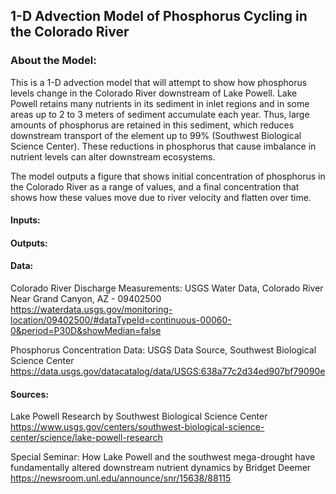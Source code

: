 ## 1-D Advection Model of Phosphorus Cycling in the Colorado River

### About the Model: 
This is a 1-D advection model that will attempt to show how phosphorus levels change in the Colorado River downstream of Lake Powell. Lake Powell retains many nutrients in its sediment in inlet regions and in some areas up to 2 to 3 meters of sediment accumulate each year. Thus, large amounts of phosphorus are retained in this sediment, which reduces downstream transport of the element up to 99% (Southwest Biological Science Center). These reductions in phosphorus that cause imbalance in nutrient levels can alter downstream ecosystems. 

The model outputs a figure that shows initial concentration of phosphorus in the Colorado River as a range of values, and a final concentration that shows how these values move due to river velocity and flatten over time. 



#### Inputs:

#### Outputs:


#### Data:

Colorado River Discharge Measurements: USGS Water Data, Colorado River Near Grand Canyon, AZ - 09402500
https://waterdata.usgs.gov/monitoring-location/09402500/#dataTypeId=continuous-00060-0&period=P30D&showMedian=false 
    
Phosphorus Concentration Data: USGS Data Source, Southwest Biological Science Center      https://data.usgs.gov/datacatalog/data/USGS:638a77c2d34ed907bf79090e  
    
#### Sources:

Lake Powell Research by Southwest Biological Science Center
https://www.usgs.gov/centers/southwest-biological-science-center/science/lake-powell-research 

Special Seminar: How Lake Powell and the southwest mega-drought have fundamentally altered downstream nutrient dynamics by Bridget Deemer
https://newsroom.unl.edu/announce/snr/15638/88115 

